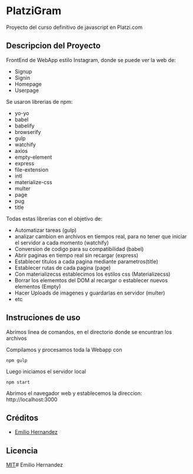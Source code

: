 # PlatziGram

Proyecto del curso definitivo de javascript en Platzi.com

## Descripcion del Proyecto

FrontEnd de WebApp estilo Instagram, donde se puede ver la web de:
- Signup
- Signin
- Homepage
- Userpage

Se usaron librerias de npm:
- yo-yo
- babel
- babelify
- browserify
- gulp
- watchify
- axios
- empty-element
- express
- file-extension
- intl
- materialize-css
- multer
- page
- pug
- title
 
Todas estas librerias con el objetivo de:
- Automatizar tareas (gulp)
- analizar cambion en archivos en tiempos real, para no tener que iniciar el servidor a cada momento (watchify)
- Conversion de codigo para su compatibilidad (babel) 
- Abrir paginas en tiempo real sin recargar (express)
- Establecer titulos a cada pagina mediante parametros(title)
- Establecer rutas de cada pagina (page)
- Con materializecss establecimos los estilos css (Materializecss)
- Borrar los elememtos del DOM al recargar o establecer nuevos elementos (Empty)
- Hacer Uploads de imagenes y guardarlas en servidor (multer)
- etc

## Instruciones de uso

Abrimos linea de comandos, en el directorio donde se encuntran los archivos

Compilamos y procesamos toda la Webapp con 
```
npm gulp
```
Luego iniciamos el servidor local 

```
npm start
```
Abrimos el navegador web y establecemos la direccion: http://localhost:3000

## Créditos

- [Emilio Hernandez](https://www.linkedin.com/in/emilio-rafael-hernandez-perez-3a8bb540/)

## Licencia

[MIT](https://opensource.org/licenses/MIT)# Emilio Hernandez